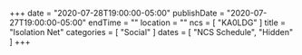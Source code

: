 +++
date = "2020-07-28T19:00:00-05:00"
publishDate = "2020-07-27T19:00:00-05:00"
endTime = ""
location = ""
ncs = [ "KA0LDG" ]
title = "Isolation Net"
categories = [ "Social" ]
dates = [ "NCS Schedule", "Hidden" ]
+++
